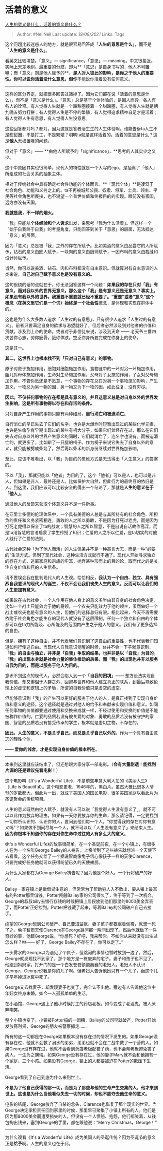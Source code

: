 # 活着的意义
[人生的意义是什么，活着的意义是什么？](https://www.zhihu.com/question/24329745/answer/967679487)

> Author: #NellNell
Last update: *19/08/2021*
Links:
Tags:

这个问题比较迷惑人的地方，就是很容易回答成「**人生的意思是什么**」，而不是「**人生的意义是什么**」。

看英文比较清楚。「意义」— significance，「意思」— meaning。中文很接近，实际上天差地别。最重要的分歧，即为**「意思」是自身书写的，他人不可置喙；而「意义」则是他人赋予的**，**是人对人彼此的影响，是你之于他人的重要性。**你可以说你活着没什么意思，但**你**不能说你活着没有任何意义。

---

这样的区分界定，就把很多回答过筛掉了。因为它们都在说「活着的意思是什么」，而不是「意义是什么」。「意思」总是基于个体体验的，是因人而异，各人有各人的诠释。有人觉得人生就是一个甜甜圈接着一个甜甜圈，有人觉得人生就是朝九晚五努力打拼；有人觉得人生是不停的繁殖，有人觉得追求精神自足才是活着；有人觉得人生有意思，有人觉得人生没意思。

这些回答都对吗？都对。因为这就是答者活生生的人生体验啊，谁能告诉ta人生不是甜甜圈，不是打工，不是繁殖？明明ta就是这样活着的。活着的意思是什么？这是**他人**无权置喙的问题。

但对于「意义」—— **由他人所赋予的「significance」，**思考的人其实少之又少。

这个中原因其实也很简单，现代人的特性就是一个大写的ego，是抽离了「他人」所组成的社会关系的抽象主体。

相对于传统社会中具有确定社会性功能的个体而言。**「现代个体」**是凌驾于社会角色、功能和义务之上的。ta不再被城邦公民、奴隶、将军、士兵、领主、平民等社会角色所裹挟，也不渴望一个普世价值和终极目的的实现。眼前没有家国，远方亦没有天国。

**我就是我，不一样的烟火。**

「我」只能从**个体经验和个人诉求**出发，来思考「我为什么活着」。但这样一个「始于自我终于自我」的考量角度，只能回答到关于「意思」的层面，无法抵达「意义」的层面。

因为「意义」总是被「我」之外的存在所赋予。比如美酒的意义由品尝它的人所赋予，钻石的意义由匠人赋予，一块肉的意义由厨师赋予，一团布料的意义由裁缝和设计师赋予。

当然，你可以说美酒、钻石、肉和布料都没有自主意识。但就算对有自主意识的人类来说，**自己对自己赋予意义也是没有意义的。**

这句很绕的话的点就在于，你无法回答这样一个问题：**如果我的存在只对「我」有意义，而对我以外的世界无意义，那么这个「我」是有意义还是无意义？**事实上，如果没有我以外的世界，我重要不重要就已经不重要了。“重要”或者“意义”这个概念（在英文里它们是一个词）始终是一个**社会性**概念，是体现和实现在群体中的。

这也是为什么大多数人追求「人生过的有意思」，只有很少人追求「人生过的有意义」。前者只要满足自身的欲求与渴望就好了，但后者必然涉及到对他者的价值和贡献，涉及到上帝的使命，或者对于非信徒来说，涉及到天命 —— 老天爷三番四次苦你心志，劳你筋骨，饿你体肤，空乏你身所要完成在你身上的使命。

这是其一。

**其二，这世界上也根本找不到「只对自己有意义」的事物。**

原子对原子施加作用，细胞对细胞施加作用，食物链中的一环对另一环施加作用，胎儿对母体施加作用，生命对生命施加作用，父母对子女施加作用，子女对父母施加作用。不管你愿还是不愿意，一个事物的存在总在对另一个事物施加影响，产生意义，一物总为另一物的因，另一物又为下一物的因，如此往复，没有穷尽。

**因此，不仅任何事物的存在都是具有意义的，并且这意义总是对自身以外的世界发生影响，这是所有事物得以存在和存活的条件。**

只对自身产生作用的事物只能有两种结局，**自行消亡和被迫消亡**。

自行消亡的早已失去了它们的名字。也许是大爆炸时短暂出现过的某些化学元素，也许是生命孕育早期出现过的某些有机大分子，如果它们曾经存在过，那么在它们失去对自身以外的世界产生意义的同时，它们就消亡了，连名字也没有。而被迫消亡的，就更多了。比如断了一只腿的椅子。作为椅子来说它失去了自身以外的意义，就只能被劈成柴烧了，然后再以柴禾的新身份继续对世界施加影响。

至此，应该不难看出，以「我」为目的的思维方式是无法得出「人生意义」的答案的。

不以「我」，那就只能以「他者」为目的了，这个「他者」可以是人，也可以是非人，但如果是非人，最终还是人。比如保护大自然，但此行为的最终目的依旧是人。到这里，我们应该可以比较安全的得出一个结论了，那就是**人生的意义在于「他人」**。

通过他人的反馈来获取个体意义并不是一件新事。

在亚里士多德的伦理体系中，一个具有美德的人总是与其所持有的社会角色、所担负的责任和义务紧密相连。勇敢的人之所以勇敢，不是因为打死过老虎，而是因为打死老虎得以保全了ta的战友；智慧的人之所以智慧，不是自说自话故作高深，而是ta用智慧的言语启蒙了学生传授了知识；仁爱的人之所以仁爱，是ta切实的对他人践行了仁爱的法则。

古代社会这种「为了他人而活」的人生信条并不是一种高言大志，而是一种“必要的”生活方式。但到了现代社会，这种生活方式就行不通了。现代人开始寻求独立的存在方式，逃离家庭和宗族的牢笼，抛弃某种形而上的目的论，取而代之的是关注自身价值和目的人生信条。

请不要误会我在批判现代人的人生观。恰恰相反，**我认为一个自由、独立、具有强烈自我意识的现代人的诞生，不仅不会让我们丧失人生的意义，反而可以让我们的人生更加有意义**。

如果说在古代社会，一个人作用在他人身上的意义多半由其自身的社会角色决定，比如一个战士只能效力于他的将领，一个农夫只能效力于他的领主，虽然做好一个战士或农夫也是有意义的人生，但他们的选择总归有限。相比起来，今天不再需要依附于社会角色才能生存的现代人就没有了这层限制，任何一个独立和自由的个体都可以在ta力所能及、心所能及的范围内产生之于他人的意义。我们有了更多选择的自由。

但是，拥有了这种自由，并不代表我们意识到了这自由的重要性，也不代表我们知道如何行使这自由。当现代人自我意识觉醒的时候，ta并不会一下子就意识到，**「我」的自由与独立，并非是「自我」争取的结果，也并非是以「自我」为目的**。**「我」的出现本身就是社会力量的集体推动的后果，而「我」的出现也并非以服务自我为目的，而是以服务于他人为目的。**

意识不到这点的现代人，必然会陷入到一个「**自我的困境**」—— 想方设法实现自我价值，却又徘徊于人群之外、回避与世界和他人建立真正的联系，到最后导致伦理上的虚无和逻辑上的矛盾，所谓的自我价值只是虚空的虚空。

但能够意识到「我」的产生可以更好的服务于他人的人，是真正找到了实现自身价值和意义的途径。这个途径就是通过对他人的给予和奉献来实现价值和意义。如同任何事物的价值都要通过使用和交换来成就一样，不经过使用和交换的价值是不能被称作价值的。仁爱的品质若没有被关爱的对象、勇敢的品质若没有被守护的家国、智慧的品质若没有接受传承的学生，根本就是虚幻之物，不存在的。

**因此，人生的意义，不是关乎自己，而总是关乎自己以外的**。作为一个具有自由意志的理性个体，

**—— 爱你的邻舍，才是实现自身价值的根本所在**。

---

本来到这里就应该结束了。但还想跟大家分享一部电影。（**会有大量剧透！能找到片源的还是建议先看电影！**）

这个电影叫《It's a Wonderful Life》，不是前些年意大利人拍的《美丽人生》（Life is Beautiful）。这个电影更老，1946年的，黑白片。虽然大概比很多人爷爷的岁数都大，但此片一出，就成了美国人的国民电影，很多美国家庭以看此片为圣诞聚会的传统项目。

人生的意义既然由他人赋予，就没有人可以说「我觉得人生没有意义了」，就不可以以此作为放弃的理由。如果有一天你要放弃你的生命，那么请记得，一定要找到一切你所认识的、认识你的人，要问到他们每一个人，“你觉得我的存在对你有意义吗”？如果做不到问尽每一个人，就不可以以「人生没有意义了」来结束人生。**因为你根本不知道你的存在对你生命中过往的人有多么大的意义**。

《It's a Wonderful Life》的故事很简单，在一个圣诞前夜，在一个小镇上，有很多人在为一个名叫George Bailey的人祷告。上帝听到了这些祷告就想派一个天使下去看看，这个任务交给了一个据说智商像兔子信心像孩子一样的天使Clarence，只要完成好任务他就可以获得盼望已久的天使翅膀。

为什么大家都在为George Bailey祷告呢？因为他是个好人，一个行将破产的好人。

Bailey一家在镇上是做借贷生意的，但常常为了帮助穷人入不敷出，要从镇上最富有的Potter那里借钱。Potter觊觎Bailey家的公司很久了，终于等到了一次机会。George的叔叔billy去银行存钱的时候把镇上居民放到他们那里的8000美金弄丢了，而Potter正好捡到。Potter把钱藏了起来，等着Bailey的公司破产自己去接手。

绝望的George想到公司破产、自己要进监狱、妻子孩子都要跟着倒霉，就想一死了之。兔子智商天使Clarence在George跳河那一瞬间出现了。然后他就做了一件奇妙的事，他跟George说，“你想死？好吧，我来帮你。不如你从来就没有出生过怎么样？咻—— 好了，George Bailey不存在了，你可以走了。”

一头雾水的George以为遇见了个疯子，但跳河的事情也暂时放到一边了。然后，George就发现找不到家了，那个地方是一栋废弃的宅子。妻子和孩子也不见了。他跑到妈妈家，打开门的是一个白发苍苍颤颤巍巍的老妇人。老妇人不认识George，George说我是你的儿子啊。但老妇人告诉他她只有一个儿子，而这个儿子早年掉进冰窖中死了。

George又去找妻子，却发现妻子也变了，完全认不出他。旁边有人告诉他这位中年妇女终身未婚，如今一人孤孤单单的生活。

在小酒馆，George遇上了他小时候打工的药店老板。如今变成了老酒鬼，被人厌弃嘲笑。

整个小镇也变了。小镇被Potter搞的一团糟，Bailey的公司早就破产，Potter开始发放高利贷，George的朋友被警察抓走……

所有的这一切都是在George如果根本没有存在过的情况下发生的。如果George没有存在过，他就不会救了溺水的弟弟，弟弟也就不会在二战中救了一个营的人。如果George没有存在过，他就不会看到药店老板配错了药，也不会帮老板避免害了病人，一生为之懊悔。如果George没有存在过，他的妻子Mary就不会和他拥有一个家庭，三个小孩。如果没有George，镇上的人都要被迫在Potter的欺压下生活。

George看到了自己到底为什么来到世上。

**不是为了他自己获得的那一切，而是为了那些与他的生命产生交集的人，他才来到世上。这也是为什么当他看似失去一切的时候，却也不能夺去他生命的意义。**

电影的结尾，George放弃了自杀的念头，Clarence也恢复了那个现实的世界。当George决定承担责任回到家里的时候，那里早已聚集了小镇上所有的人。他们是因为那8000美金而遭受损失的人，但没有一个人愤怒、抱怨，他们都笑着，从钱包掏出钱来，塞到George的手里，都在跟他说：“Merry Christmas，George！”

---

为什么观看《It's a Wonderful Life》成为美国人的圣诞传统？因为圣诞节的意义正是**给予**啊。人生的意义也在于此。

